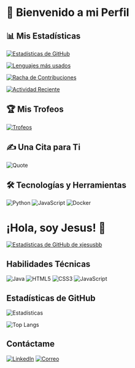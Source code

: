 # 🌟 Bienvenido a mi Perfil

## 📊 Mis Estadísticas

[![Estadísticas de GitHub](https://github-readme-stats.vercel.app/api?username=TuUsuario&show_icons=true&theme=radical)](https://github.com/TuUsuario)

[![Lenguajes más usados](https://github-readme-stats.vercel.app/api/top-langs/?username=TuUsuario&layout=compact&theme=radical)](https://github.com/TuUsuario)

[![Racha de Contribuciones](https://streak-stats.demolab.com/?user=TuUsuario&theme=radical)](https://git.io/streak-stats)

[![Actividad Reciente](https://github-readme-activity-graph.cyclic.app/graph?username=xjesusbb&theme=radical)](https://github.com/Ashutosh00710/github-readme-activity-graph)

## 🏆 Mis Trofeos

[![Trofeos](https://github-profile-trophy.vercel.app/?username=TuUsuario&theme=radical)](https://github.com/ryo-ma/github-profile-trophy)

## ✍️ Una Cita para Ti

![Quote](https://quotes-github-readme.vercel.app/api?type=horizontal&theme=radical)

## 🛠️ Tecnologías y Herramientas

![Python](https://img.shields.io/badge/Python-3776AB?style=flat&logo=python&logoColor=white)
![JavaScript](https://img.shields.io/badge/JavaScript-F7DF1E?style=flat&logo=javascript&logoColor=black)
![Docker](https://img.shields.io/badge/Docker-2496ED?style=flat&logo=docker&logoColor=white)


# ¡Hola, soy Jesus! 👋

[![Estadísticas de GitHub de xjesusbb](https://github-readme-stats.vercel.app/api?username=xjesusbb&show_icons=true&theme=tokyonight)](https://github.com/xjesusbb)


## Habilidades Técnicas

![Java](https://skillicons.dev/icons?i=java) ![HTML5](https://skillicons.dev/icons?i=html) ![CSS3](https://skillicons.dev/icons?i=css) ![JavaScript](https://skillicons.dev/icons?i=javascript)

## Estadísticas de GitHub

![Estadísticas](https://github-readme-stats.vercel.app/api?username=xjesusbb&show_icons=true&theme=tokyonight)

![Top Langs](https://github-readme-stats.vercel.app/api/top-langs/?username=xjesusbb&layout=compact&theme=tokyonight)

## Contáctame

[![LinkedIn](https://img.shields.io/badge/-LinkedIn-0077B5?style=flat&logo=linkedin&logoColor=white)](TU_LINKEDIN)
[![Correo](https://img.shields.io/badge/-Email-D14836?style=flat&logo=gmail&logoColor=white)](mailto:jesusgonzalvezgarcia2005@gmail.com)
